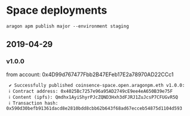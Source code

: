 # Space deployments
`aragon apm publish major --environment staging`

## 2019-04-29

### v1.0.0
from account: 0x4D99d767477Fbb2B47EFeb17E2a78970AD22CCc1
```
 ✔ Successfully published coinsence-space.open.aragonpm.eth v1.0.0: 
 ℹ Contract address: 0x4025Bc7257e96a95AD2749cE9ee4eA650B39e75F
 ℹ Content (ipfs): Qmdhx1AyiShyrPJcZQND3Hxh3dFJRJ1ZuJcsP7CFUGvR5Q
 ℹ Transaction hash: 0x590d30befb91361dacd8e2810bdd8cbb62b643f68ad67ecceb54875d1104d593
```